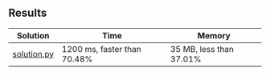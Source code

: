 ## Results
Solution | Time | Memory
---------|------|-------
[solution.py](solution.py) | 1200 ms, faster than 70.48% | 35 MB, less than 37.01% 
